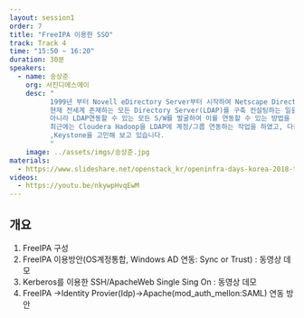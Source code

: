 ```yaml
---
layout: session1
order: 7
title: "FreeIPA 이용한 SSO"
track: Track 4
time: "15:50 ~ 16:20"
duration: 30분
speakers:
  - name: 송상준
    org: 서진디에스에이
    desc: "
	      1999년 부터 Novell eDirectory Server부터 시작하여 Netscape Directory Server(LDAP)서버 구축을 시작하여
	      현재 전세계 존재하는 모든 Directory Server(LDAP)를 구축 컨설팅하는 일을 담당하고 있습니다. LDAP구축 뿐만
	      아니라 LDAP연동할 수 있는 모든 S/W를 발굴하여 이를 연동할 수 있는 방법을 제시해 드리고 있습니다.
	      최근에는 Cloudera Hadoop을 LDAP에 계정/그룹 연동하는 작업을 하였고, 다음 연동 소프트웨어로 OpenShift, Kubernetes
	      ,Keystone을 고민해 보고 있습니다.
	      "
    image: ../assets/imgs/송상준.jpg
materials:
  - https://www.slideshare.net/openstack_kr/openinfra-days-korea-2018-track-4-freeipa-sso
videos:
  - https://youtu.be/nkywpHvqEwM
---
```


## 개요

1. FreeIPA 구성
2. FreeIPA 이용방안(OS계정통합, Windows AD 연동: Sync or Trust) : 동영상 데모
3. Kerberos를 이용한 SSH/ApacheWeb Single Sing On : 동영상 데모
4. FreeIPA ->Identity Provier(Idp)->Apache(mod_auth_mellon:SAML) 연동 방안

